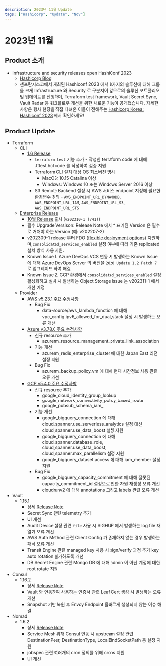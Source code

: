 ```yaml
---
description: 2023년 11월 Update
tags: ["Hashicorp", "Update", "Nov"]
---
```


# 2023년 11월



## Product 소개

- Infrastructure and security releases open HashiConf 2023
  - [Hashicorp Blog](https://www.hashicorp.com/blog/infrastructure-security-lifecycle-releases-open-hashiconf-2023)
  - 샌프란시스코에서 개최된 Hashiconf 2023 에서 8가지의 솔루션에 대해 그룹을 크게 Infrastructure 와 Security 로 구분지어 앞으로의 솔루션 포트폴리오 및 업데이트를 진행하며, Terraform test framework, Vault Secret Sync, Vault Radar 등 워크플로우 개선을 위한 새로운 기능이 공개했습니다. 자세한 사항은 행사 현장을 직접 다녀온 이들이 전해주는 [Hashicorp Korea: Hashiconf 2023](https://www.linkedin.com/search/results/content/?fromMember=%5B%22ACoAABFOyc0BZBke7ai9SSnSjeoYufUuYByUFqo%22%5D&heroEntityKey=urn%3Ali%3Afsd_profile%3AACoAABFOyc0BZBke7ai9SSnSjeoYufUuYByUFqo&keywords=jin%20sol%20kim&position=0&searchId=ccb5024f-0353-4b04-a8e3-41e3bace4159&sid=_%40V&update=urn%3Ali%3Afs_updateV2%3A(urn%3Ali%3Aactivity%3A7126034287874699264%2CBLENDED_SEARCH_FEED%2CEMPTY%2CDEFAULT%2Cfalse)) 에서 확인하세요!

## Product Update

- Terraform
  - CLI
    - [1.6 Release](https://github.com/hashicorp/terraform/releases/tag/v1.6.0)
      - `terraform test` 기능 추가 - 작성한 terraform code 에 대해 .tftest.hcl code 를 작성하여 검증 지원
      - Terraform CLI 설치 대상 OS 최소버전 명시
        - MacOS: 10.15 Catalina 이상
        - Windows: Windows 10 또는 Windows Server 2016 이상
      - S3 Remote Backend 설정 시 AWS 서비스 endpoint 지정에 필요한 환경변수 정의 - `AWS_ENDPOINT_URL_DYNAMODB`, `AWS_ENDPOINT_URL_IAM`, `AWS_ENDPOINT_URL_S3`, `AWS_ENDPOINT_URL_STS`
  - [Enterprise Release](https://developer.hashicorp.com/terraform/enterprise/releases)
    - [10월 Release](https://developer.hashicorp.com/terraform/enterprise/releases/2023/v202310-1) 출시 (`v202310-1 (741)`)
    - 필수 Upgrade Versison: Release Note 에서 * 표기된 Version 은 필수로 거쳐야 하는 Version (예: v202207-2)
    - v202309-1 release 부터 FDO ([flexible deployment options](https://developer.hashicorp.com/terraform/enterprise/flexible-deployments)) 지원하며,`consolidated_services_enabled` 설정 여부에 따라 기존 replicated 설치 방식 사용 지원.
    - Known Issue 1. Azure DevOps VCS 연동 시 발생하는 Known Issue 에 대해 Azure DevOps Server 의 버전을 `2020 Update 1.2 Patch 7` 로 업그레이드 하여 해결
    - Known Issue 2. GCP 환경에서 `consolidated_services_enabled` 설정 활성화하고 설치 시 발생하는 Object Storage Issue 는 v202311-1 에서 개선 예정
  - Provider
    - [AWS v5.23.1 주요 수정사항](https://github.com/hashicorp/terraform-provider-aws/releases/tag/v5.23.1)
      - Bug Fix
        - data-source/aws_lambda_function 에 대해 vpc_config.ipv6_allowed_for_dual_stack 설정 시 발생하는 오류 개선
    - [Azure v3.78.0 주요 수정사항](https://github.com/hashicorp/terraform-provider-azurerm/releases/tag/v3.78.0)
      - 신규 resource 추가
        - azurerm_resource_management_private_link_association
      - 기능 개선
        - azurerm_redis_enterprise_cluster 에 대한 Japan East 리전 설정 지원
      - Bug Fix
        - azurerm_backup_policy_vm 에 대해 현재 시간정보 사용 관련 오류 개선
    - [GCP v5.4.0 주요 수정사항](https://github.com/hashicorp/terraform-provider-google/releases/tag/v5.4.0) 
      -  신규 resource 추가
         -  google_cloud_identity_group_lookup
         -  google_network_connectivity_policy_based_route
         -  google_pubsub_schema_iam_
      -  기능 개선
         -  google_bigquery_connection 에 대해 cloud_spanner.use_serverless_analytics 설정 대신 cloud_spanner.use_data_boost 설정 지원
         -  google_bigquery_connection 에 대해 cloud_spanner.database_role, cloud_spanner.use_data_boost, cloud_spanner.max_parallelism 설정 지원
         -   google_bigquery_dataset.access 에 대해 iam_member 설정 지원
      -  Bug Fix
         -  google_bigquery_capacity_commitment 에 대해 잘못된 capacity_commitment_id 설정으로 인한 자원 재생성 오류 개선
         -  cloudrunv2 에 대해 annotations 그리고 labels 관련 오류 개선
- Vault
  - 1.15.1
    - 상세 [Release Note](https://github.com/hashicorp/vault/releases/tag/v1.15.1)
    - Secret Sync 관련 telemetry 추가
    - UI 개선
    - Audit Device 설정 관련 `file` 사용 시 SIGHUP 에서 발생하는 log file 재열기 오류 개선
    - AWS Auth Method 관련 Client Config 가 존재하지 않는 경우 발생하는 패닉 오류 개선
    - Transit Engine 관련 managed key 사용 시 sign/verify 과정 추가 key auto rotation 불가하도록 개선 
    - DB Secret Engine 관련 Mongo DB 에 대해 admin 이 아닌 계정에 대한 root rotate 지원
- Consul
  - 1.16.2
    - 상세 [Release Note](https://github.com/hashicorp/consul/releases/tag/v1.16.2)
    - Vault 와 연동하여 사용하는 인증서 관련 Leaf Cert 생성 시 발생하는 오류 개선
    - Snapshot 기반 복원 후 Envoy Endpoint 올바르게 생성되지 않는 이슈 해결
- Nomad
  - 1.6.2
    - 상세 [Release Note](https://github.com/hashicorp/nomad/releases/tag/v1.6.2)
    - Service Mesh 위해 Consul 연동 시 upstream 설정 관련 DestinationPeer, DestinationType, LocalBindSocketPath 등 설정 지원
    - jobspec 관련 여러개의 cron 정의를 위해 crons 지원
    - UI 개선
